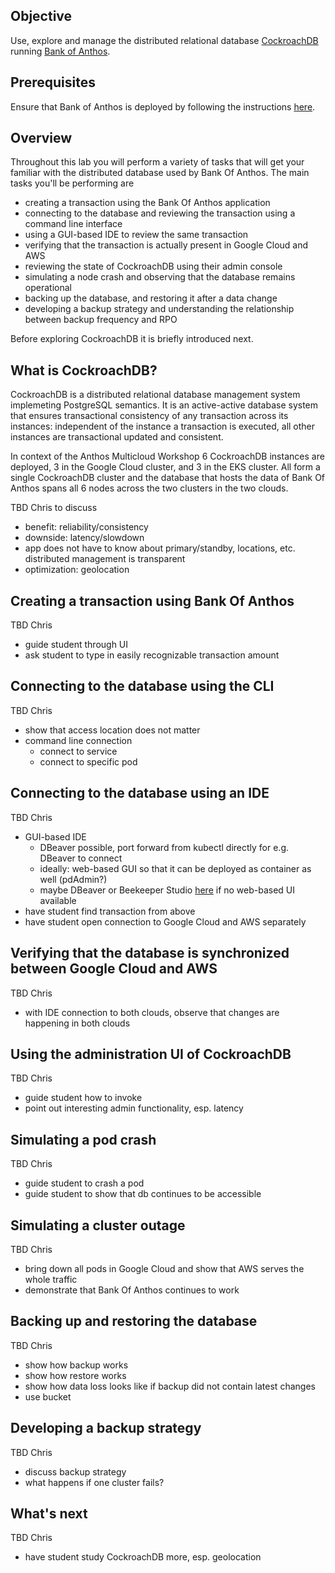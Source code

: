 ## Objective

Use, explore and manage the distributed relational database [CockroachDB](https://www.cockroachlabs.com) running [Bank of Anthos](https://github.com/GoogleCloudPlatform/bank-of-anthos).

## Prerequisites

Ensure that Bank of Anthos is deployed by following the instructions [here](/platform_admins/docs/multicluster-cd-bank-of-anthos.md).

## Overview

Throughout this lab you will perform a variety of tasks that will get your familiar with the distributed database used by Bank Of Anthos. The main tasks you'll be performing are

- creating a transaction using the Bank Of Anthos application
- connecting to the database and reviewing the transaction using a command line interface
- using a GUI-based IDE to review the same transaction
- verifying that the transaction is actually present in Google Cloud and AWS
- reviewing the state of CockroachDB using their admin console
- simulating a node crash and observing that the database remains operational
- backing up the database, and restoring it after a data change
- developing a backup strategy and understanding the relationship between backup frequency and RPO

Before exploring CockroachDB it is briefly introduced next.

## What is CockroachDB?

CockroachDB is a distributed relational database management system implemeting PostgreSQL semantics. It is an active-active database system that ensures transactional consistency of any transaction across its instances: independent of the instance a transaction is executed, all other instances are transactional updated and consistent.

In context of the Anthos Multicloud Workshop 6 CockroachDB instances are deployed, 3 in the Google Cloud cluster, and 3 in the EKS cluster. All form a single CockroachDB cluster and the database that hosts the data of Bank Of Anthos spans all 6 nodes across the two clusters in the two clouds.

TBD Chris to discuss
- benefit: reliability/consistency
- downside: latency/slowdown
- app does not have to know about primary/standby, locations, etc. distributed management is transparent
- optimization: geolocation

## Creating a transaction using Bank Of Anthos

TBD Chris
- guide student through UI
- ask student to type in easily recognizable transaction amount

## Connecting to the database using the CLI

TBD Chris
- show that access location does not matter
- command line connection
    - connect to service
    - connect to specific pod

## Connecting to the database using an IDE

TBD Chris
- GUI-based IDE
    - DBeaver possible, port forward from kubectl directly for e.g. DBeaver to connect
    - ideally: web-based GUI so that it can be deployed as container as well (pdAdmin?)
    - maybe DBeaver or Beekeeper Studio [here](https://www.cockroachlabs.com/docs/v20.1/third-party-database-tools.html#graphical-user-interfaces-guis) if no web-based UI available
- have student find transaction from above
- have student open connection to Google Cloud and AWS separately

## Verifying that the database is synchronized between Google Cloud and AWS

TBD Chris
- with IDE connection to both clouds, observe that changes are happening in both clouds

## Using the administration UI of CockroachDB

TBD Chris
- guide student how to invoke
- point out interesting admin functionality, esp. latency

## Simulating a pod crash

TBD Chris
- guide student to crash a pod
- guide student to show that db continues to be accessible

## Simulating a cluster outage

TBD Chris
- bring down all pods in Google Cloud and show that AWS serves the whole traffic
- demonstrate that Bank Of Anthos continues to work

## Backing up and restoring the database

TBD Chris
- show how backup works
- show how restore works
- show how data loss looks like if backup did not contain latest changes
- use bucket

## Developing a backup strategy

TBD Chris
- discuss backup strategy
- what happens if one cluster fails?

## What's next

TBD Chris
- have student study CockroachDB more, esp. geolocation
